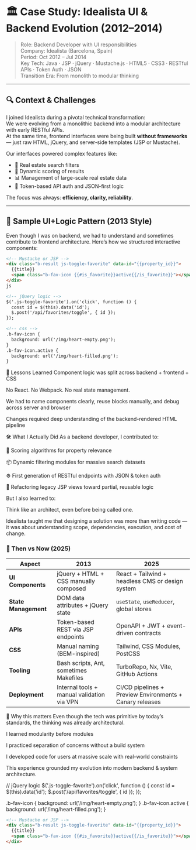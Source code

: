 # 🏛️ Case Study: Idealista UI & Backend Evolution (2012–2014)

> Role: Backend Developer with UI responsibilities  
> Company: Idealista (Barcelona, Spain)  
> Period: Oct 2012 – Jul 2014  
> Key Tech: Java · JSP · jQuery · Mustache.js · HTML5 · CSS3 · RESTful APIs · Token Auth · JSON  
> Transition Era: From monolith to modular thinking

---

## 🔍 Context & Challenges

I joined Idealista during a pivotal technical transformation:  
We were evolving from a monolithic backend into a modular architecture with early RESTful APIs.  
At the same time, frontend interfaces were being built **without frameworks** — just raw HTML, jQuery, and server-side templates (JSP or Mustache).

Our interfaces powered complex features like:

- 🔎 Real estate search filters
- 🧮 Dynamic scoring of results
- 📊 Management of large-scale real estate data
- 🔐 Token-based API auth and JSON-first logic

The focus was always: **efficiency, clarity, reliability**.

---

## 🧱 Sample UI+Logic Pattern (2013 Style)

Even though I was on backend, we had to understand and sometimes contribute to frontend architecture. Here’s how we structured interactive components:

```html
<!-- Mustache or JSP -->
<div class="b-result js-toggle-favorite" data-id="{{property_id}}">
  {{title}}
  <span class="b-fav-icon {{#is_favorite}}active{{/is_favorite}}"></span>
</div>
js

<!-- jQuery logic -->
$('.js-toggle-favorite').on('click', function () {
  const id = $(this).data('id');
  $.post('/api/favorites/toggle', { id });
});

<!-- css -->
.b-fav-icon {
  background: url('/img/heart-empty.png');
}
.b-fav-icon.active {
  background: url('/img/heart-filled.png');
}
```

🧠 Lessons Learned
Component logic was split across backend + frontend + CSS

No React. No Webpack. No real state management.

We had to name components clearly, reuse blocks manually, and debug across server and browser

Changes required deep understanding of the backend-rendered HTML pipeline

🛠️ What I Actually Did
As a backend developer, I contributed to:

🧮 Scoring algorithms for property relevance

📦 Dynamic filtering modules for massive search datasets

⚙️ First generation of RESTful endpoints with JSON & token auth

🔄 Refactoring legacy JSP views toward partial, reusable logic

But I also learned to:

Think like an architect, even before being called one.

Idealista taught me that designing a solution was more than writing code — it was about understanding scope, dependencies, execution, and cost of change.

### 🔁 Then vs Now (2025)

| **Aspect**         | **2013**                                              | **2025**                                                 |
|--------------------|-------------------------------------------------------|----------------------------------------------------------|
| **UI Components**  | jQuery + HTML + CSS manually composed                 | React + Tailwind + headless CMS or design system         |
| **State Management** | DOM data attributes + jQuery state                  | `useState`, `useReducer`, global stores                  |
| **APIs**           | Token-based REST via JSP endpoints                    | OpenAPI + JWT + event-driven contracts                   |
| **CSS**            | Manual naming (BEM-inspired)                          | Tailwind, CSS Modules, PostCSS                           |
| **Tooling**        | Bash scripts, Ant, sometimes Makefiles                | TurboRepo, Nx, Vite, GitHub Actions                      |
| **Deployment**     | Internal tools + manual validation via VPN            | CI/CD pipelines + Preview Environments + Canary releases |

📌 Why this matters
Even though the tech was primitive by today’s standards, the thinking was already architectural.

I learned modularity before modules

I practiced separation of concerns without a build system

I developed code for users at massive scale with real-world constraints

This experience grounded my evolution into modern backend & system architecture.

// jQuery logic
$('.js-toggle-favorite').on('click', function () {
  const id = $(this).data('id');
  $.post('/api/favorites/toggle', { id });
});

.b-fav-icon {
  background: url('/img/heart-empty.png');
}
.b-fav-icon.active {
  background: url('/img/heart-filled.png');
}

```html
<!-- Mustache or JSP -->
<div class="b-result js-toggle-favorite" data-id="{{property_id}}">
  {{title}}
  <span class="b-fav-icon {{#is_favorite}}active{{/is_favorite}}"></span>
</div>
```
